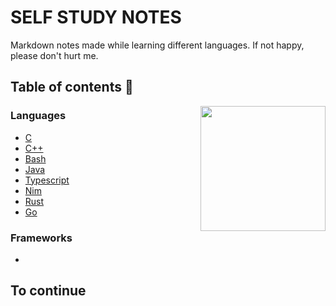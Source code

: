 # SELF STUDY NOTES

Markdown notes made while learning different languages. If not happy, please don't hurt me. 

## Table of contents 📑

<img src="https://wompampsupport.azureedge.net/fetchimage?siteId=7575&v=2&jpgQuality=100&width=700&url=https%3A%2F%2Fi.kym-cdn.com%2Fphotos%2Fimages%2Fnewsfeed%2F001%2F384%2F541%2F1d8.jpg" align="right" height="200">

### Languages

* [C](ownstudy.C.md)
* [C++](ownstudy.CPP.md)
* [Bash](ownstudy.Bash.md)
* [Java](ownstudy.Java.md)
* [Typescript](ownstudy.Typescript.md)
* [Nim](ownstudy.Nim.md)
* [Rust](ownstudy.Rust.md)
* [Go](ownstudy.Go.md)

### Frameworks

*

## To continue 
